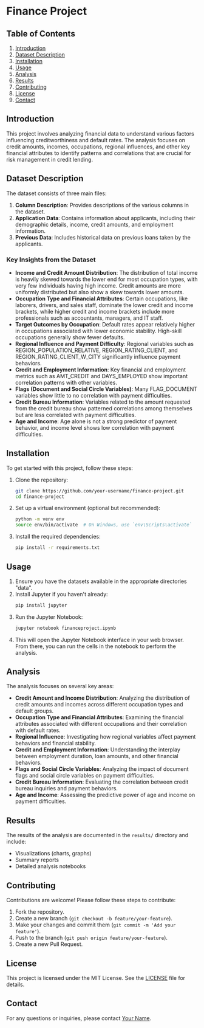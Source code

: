 # Finance Project

## Table of Contents
1. [Introduction](#introduction)
2. [Dataset Description](#dataset-description)
3. [Installation](#installation)
4. [Usage](#usage)
5. [Analysis](#analysis)
6. [Results](#results)
7. [Contributing](#contributing)
8. [License](#license)
9. [Contact](#contact)

## Introduction
This project involves analyzing financial data to understand various factors influencing creditworthiness and default rates. The analysis focuses on credit amounts, incomes, occupations, regional influences, and other key financial attributes to identify patterns and correlations that are crucial for risk management in credit lending.

## Dataset Description
The dataset consists of three main files:

1. **Column Description**: Provides descriptions of the various columns in the dataset.
2. **Application Data**: Contains information about applicants, including their demographic details, income, credit amounts, and employment information.
3. **Previous Data**: Includes historical data on previous loans taken by the applicants.

### Key Insights from the Dataset

- **Income and Credit Amount Distribution**: The distribution of total income is heavily skewed towards the lower end for most occupation types, with very few individuals having high income. Credit amounts are more uniformly distributed but also show a skew towards lower amounts.
- **Occupation Type and Financial Attributes**: Certain occupations, like laborers, drivers, and sales staff, dominate the lower credit and income brackets, while higher credit and income brackets include more professionals such as accountants, managers, and IT staff.
- **Target Outcomes by Occupation**: Default rates appear relatively higher in occupations associated with lower economic stability. High-skill occupations generally show fewer defaults.
- **Regional Influence and Payment Difficulty**: Regional variables such as REGION_POPULATION_RELATIVE, REGION_RATING_CLIENT, and REGION_RATING_CLIENT_W_CITY significantly influence payment behaviors.
- **Credit and Employment Information**: Key financial and employment metrics such as AMT_CREDIT and DAYS_EMPLOYED show important correlation patterns with other variables.
- **Flags (Document and Social Circle Variables)**: Many FLAG_DOCUMENT variables show little to no correlation with payment difficulties.
- **Credit Bureau Information**: Variables related to the amount requested from the credit bureau show patterned correlations among themselves but are less correlated with payment difficulties.
- **Age and Income**: Age alone is not a strong predictor of payment behavior, and income level shows low correlation with payment difficulties.

## Installation
To get started with this project, follow these steps:

1. Clone the repository:
    ```sh
    git clone https://github.com/your-username/finance-project.git
    cd finance-project
    ```

2. Set up a virtual environment (optional but recommended):
    ```sh
    python -m venv env
    source env/bin/activate  # On Windows, use `env\Scripts\activate`
    ```

3. Install the required dependencies:
    ```sh
    pip install -r requirements.txt
    ```

## Usage
1. Ensure you have the datasets available in the appropriate directories "data\".
2. Install Jupyter if you haven't already:
    ```sh
    pip install jupyter
    ```
3. Run the Jupyter Notebook:
    ```sh
    jupyter notebook financeproject.ipynb
    ```
4. This will open the Jupyter Notebook interface in your web browser. From there, you can run the cells in the notebook to perform the analysis.

## Analysis
The analysis focuses on several key areas:

- **Credit Amount and Income Distribution**: Analyzing the distribution of credit amounts and incomes across different occupation types and default groups.
- **Occupation Type and Financial Attributes**: Examining the financial attributes associated with different occupations and their correlation with default rates.
- **Regional Influence**: Investigating how regional variables affect payment behaviors and financial stability.
- **Credit and Employment Information**: Understanding the interplay between employment duration, loan amounts, and other financial behaviors.
- **Flags and Social Circle Variables**: Analyzing the impact of document flags and social circle variables on payment difficulties.
- **Credit Bureau Information**: Evaluating the correlation between credit bureau inquiries and payment behaviors.
- **Age and Income**: Assessing the predictive power of age and income on payment difficulties.

## Results
The results of the analysis are documented in the `results/` directory and include:

- Visualizations (charts, graphs)
- Summary reports
- Detailed analysis notebooks

## Contributing
Contributions are welcome! Please follow these steps to contribute:

1. Fork the repository.
2. Create a new branch (`git checkout -b feature/your-feature`).
3. Make your changes and commit them (`git commit -m 'Add your feature'`).
4. Push to the branch (`git push origin feature/your-feature`).
5. Create a new Pull Request.

## License
This project is licensed under the MIT License. See the [LICENSE](LICENSE) file for details.

## Contact
For any questions or inquiries, please contact [Your Name](mailto:your-email@example.com).
